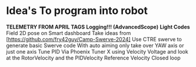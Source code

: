 # Idea's To program into robot

**TELEMETRY FROM APRIL TAGS**
**Logging!!! (AdvancedScope)**
**Light Codes**
Field 2D pose on Smart dashboard
Take ideas from [https://github.com/fry42guy/Camp-Swerve-2024]
Use CTRE swerve to generate basic Swerve code
With auto aiming only take over YAW axis or just one axis
Tune PID Via Phoenix Tuner X using Velocity Voltage and look at the RotorVelocity and the PIDVelocity Reference
Velocity Closed loop